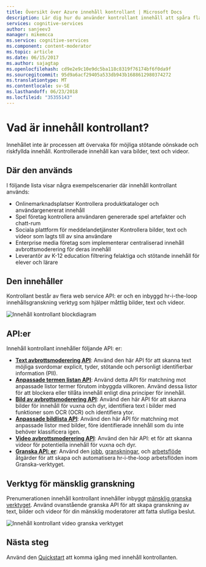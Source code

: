 ```yaml
---
title: Översikt över Azure innehåll kontrollant | Microsoft Docs
description: Lär dig hur du använder kontrollant innehåll att spåra flaggan, utvärdera och filtrera olämpligt innehåll i innehåll som skapats av användaren.
services: cognitive-services
author: sanjeev3
manager: mikemcca
ms.service: cognitive-services
ms.component: content-moderator
ms.topic: article
ms.date: 06/15/2017
ms.author: sajagtap
ms.openlocfilehash: cd9e2e9c10e9dc5ba118c8319f76174bf6f0da9f
ms.sourcegitcommit: 95d9a6acf29405a533db943b1688612980374272
ms.translationtype: MT
ms.contentlocale: sv-SE
ms.lasthandoff: 06/23/2018
ms.locfileid: "35355143"
---
```

# <a name="what-is-content-moderator"></a>Vad är innehåll kontrollant?

Innehållet inte är processen att övervaka för möjliga stötande oönskade och riskfyllda innehåll. Kontrollerade innehåll kan vara bilder, text och videor.

## <a name="where-it-is-used"></a>Där den används

I följande lista visar några exempelscenarier där innehåll kontrollant används:

- Onlinemarknadsplatser Kontrollera produktkataloger och användargenererat innehåll
- Spel företag kontrollera användaren genererade spel artefakter och chatt-rum
- Sociala plattform för meddelandetjänster Kontrollera bilder, text och videor som lagts till av sina användare
- Enterprise media företag som implementerar centraliserad innehåll avbrottsmoderering för deras innehåll
- Leverantör av K-12 education filtrering felaktiga och stötande innehåll för elever och lärare

## <a name="what-it-includes"></a>Den innehåller

Kontrollant består av flera web service API: er och en inbyggd hr-i-the-loop innehållsgranskning verktyg som hjälper måttlig bilder, text och videor.

![Innehåll kontrollant blockdiagram](images/content-moderator-block-diagram.png)

## <a name="apis"></a>API:er

Innehåll kontrollant innehåller följande API: er:
  - [**Text avbrottsmoderering API**](text-moderation-api.md): Använd den här API för att skanna text möjliga svordomar explicit, tyder, stötande och personligt identifierbar information (PII).
  - [**Anpassade termen listan API**](try-terms-list-api.md): Använd detta API för matchning mot anpassade listor termer förutom inbyggda villkoren. Använd dessa listor för att blockera eller tillåta innehåll enligt dina principer för innehåll.  
  - [**Bild av avbrottsmoderering API**](image-moderation-api.md): Använd den här API för att skanna bilder för innehåll för vuxna och dyr, identifiera text i bilder med funktioner som OCR (OCR) och identifiera ytor.
  - [**Anpassade bildlista API**](try-image-list-api.md): Använd den här API för matchning mot anpassade listor med bilder, före identifierade innehåll som du inte behöver klassificera igen.
  - [**Video avbrottsmoderering API**](video-moderation-api.md): Använd den här API: et för att skanna videor för potentiella innehåll för vuxna och dyr.
  - [**Granska API: er**](try-review-api-job.md): Använd den [jobb](try-review-api-job.md), [granskningar](try-review-api-review.md), och [arbetsflöde](try-review-api-workflow.md) åtgärder för att skapa och automatisera hr-i-the-loop arbetsflöden inom Granska-verktyget.

## <a name="human-review-tool"></a>Verktyg för mänsklig granskning

Prenumerationen innehåll kontrollant innehåller inbyggt [mänsklig granska verktyget](Review-Tool-User-Guide/human-in-the-loop.md). Använd ovanstående granska API för att skapa granskning av text, bilder och videor för din mänsklig moderatorer att fatta slutliga beslut.

![Innehåll kontrollant video granska verktyget](images/video-review-default-view.png)

## <a name="next-steps"></a>Nästa steg

Använd den [Quickstart](quick-start.md) att komma igång med innehåll kontrollanten.

